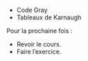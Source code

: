 * Code Gray
* Tableaux de Karnaugh

Pour la prochaine fois :

* Revoir le cours.
* Faire l’exercice.
